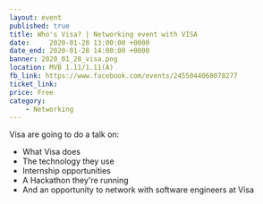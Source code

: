 ```yaml
---
layout: event
published: true
title: Who's Visa? | Networking event with VISA
date:     2020-01-28 13:00:00 +0000
date_end: 2020-01-28 14:00:00 +0000
banner: 2020_01_28_visa.png
location: MVB 1.11/1.11(A)
fb_link: https://www.facebook.com/events/2455044068078277
ticket_link:
price: Free
category:
    - Networking
---
```


Visa are going to do a talk on:
- What Visa does
- The technology they use
- Internship opportunities
- A Hackathon they're running
- And an opportunity to network with software engineers at Visa
